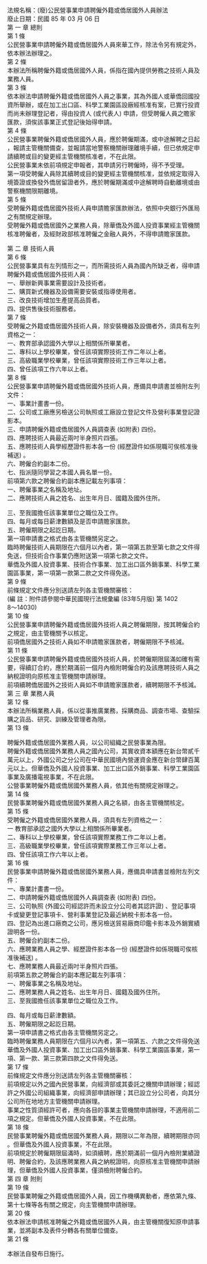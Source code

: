 法規名稱：(廢)公民營事業申請聘僱外籍或僑居國外人員辦法  
廢止日期：民國 85 年 03 月 06 日  
第 一 章 總則  
第 1 條  
公民營事業申請聘僱外籍或僑居國外人員來華工作，除法令另有規定外，  
依本辦法辦理之。  
第 2 條  
本辦法所稱聘僱外籍或僑居國外人員，係指在國內提供勞務之技術人員及  
業務人員。  
第 3 條  
依本辦法申請聘僱外籍或僑居國外人員之事業，其為外國人或華僑回國投  
資所舉辦，或在加工出口區、科學工業園區設廠經核准有案，已實行投資  
而尚未辦理登記者，得由投資人 (或代表人) 申請，但受聘僱人員之贍家  
匯款，須俟該事業正式登記後始得申請。  
第 4 條  
公民營事業聘僱外籍或僑居國外人員，應於聘僱期滿，或中途解聘之日起  
，報請主管機關備查，並報請當地警察機關辦理離境手續，但已依規定申  
請續聘或目的變更經主管機關核准者，不在此限。  
公民營事業未依前項規定申報者，其申請另行聘僱時，得不予受理。  
第一項受聘僱人員除其續聘或目的變更經主管機關核准，並依規定取得入  
境簽證或換發外僑居留證者外，應於聘僱期滿或中途解聘時自動離境或由  
警察機關限期離境。  
第 5 條  
受聘僱外籍或僑居國外技術人員申請贍家匯款辦法，依照中央銀行外匯局  
之有關規定辦理。  
受聘僱外籍或僑居國外之業務人員，除華僑及外國人投資事業經主管機關  
核准聘僱者，及經財政部核准聘僱之金融人員外，不得申請贍家匯款。  


第 二 章 技術人員  
第 6 條  
公民營事業具有左列情形之一，而所需技術人員為國內所缺乏者，得申請  
聘僱外籍或僑居國外技術人員：  
一、舉辦新興事業需要設計及技術者。  
二、購買新式機器及設備需要安裝或指導使用者。  
三、改良技術增加生產提高品質者。  
四、提供售後技術服務者。  
第 7 條  
受聘僱之外籍或僑居國外技術人員，除安裝機器及設備者外，須具有左列  
資格之一：  
一、教育部承認國外大學以上相關係所畢業者。  
二、專科以上學校畢業，曾任該項實際技術工作二年以上者。  
三、高級職業學校畢業，曾任該項實際技術工作三年以上者。  
四、曾任該項工作六年以上者。  
第 8 條  
公民營事業申請聘僱外籍或僑居國外技術人員，應備具申請書並檢附左列  
文件：  
一、事業計畫書一份。  
二、公司或工廠應另檢送公司執照或工廠設立登記文件及營利事業登記證  
影本。  
三、申請聘僱外籍或僑居國外人員調查表 (如附表) 四份。  
四、應聘技術人員最近兩吋半身照片四張。  
五、應聘技術人員學經歷證件影本各一份 (經歷證件如係現職可俟核准後  
補送) 。  
六、聘僱合約副本二份。  
七、指派隨同學習之本國人員名單一份。  
前項第六款之聘僱合約副本應記載左列事項：  
一、聘僱事業之名稱及地址。  
二、應聘技術人員之姓名、出生年月日、國籍及國外住所。  


三、至我國擔任該事業單位之職位及工作。  
四、每月或每日薪津數額及是否申請贍家匯款。  
五、聘僱期限之起訖日期。  
第一項申請書之格式由各主管機關另定之。  
臨時聘僱技術人員期限在六個月以內者，第一項第五款至第七款之文件得  
免送，但技術合作事業仍應附送第一項第七款之文件。  
華僑及外國人投資事業、技術合作事業、加工出口區外銷事業、科學工業  
園區事業，第一項第一款第二款之文件得免送。  
第 9 條  
前條規定文件應分別送請左列各主管機關審核：  
(編 註：附件請參閱中華民國現行法規彙編 (83年5月版) 第 1402  
8～14030)  
第 10 條  
公民營事業申請聘僱外籍或僑居國外技術人員之聘僱期限，按其聘僱合約  
之規定，由主管機關予以核定。  
前項僑居國外之技術人員如不申請贍家匯款者，聘僱期限不予核減。  
第 11 條  
公民營事業申請聘僱外籍或僑居國外技術人員，於聘僱期限屆滿如確有需  
要，得續訂合約，應於期滿前一個月內檢附聘僱合約及該應聘技術人員之  
納稅證明向原核准主管機關申請辦理。  
前項續聘僑居國外之技術人員如不申請贍家匯款者，續聘期限不予核減。  
第 三 章 業務人員  
第 12 條  
本辦法所稱業務人員，係以從事推廣業務，採購商品、調查市場、查驗採  
購之貨品、研究、訓練及管理者為限。  
第 13 條  


聘僱外籍或僑居國外業務人員，以公司組織之民營事業為限。  
聘僱外籍或僑居國外業務人員之國內公司，其實收資本額應在新台幣貳千  
萬元以上，外國公司之分公司在中華民國境內營運資金應在新台幣肆百萬  
元以上。但華僑及外國人投資事業、加工出口區外銷事業、科學工業園區  
事業及廣播電視事業，不在此限。  
公營事業聘僱外籍或僑居國外業務人員，依其他有關規定辦理之。  
第 14 條  
民營事業聘僱外籍或僑居國外業務人員之名額，由各主管機關核定。  
第 15 條  
受聘僱之外籍或僑居國外業務人員，須具有左列資格之一：  
一 教育部承認之國外大學以上相關係所畢業者。  
二、專科以上學校畢業，曾任該項實際業務工作二年以上者。  
三、高級職業學校畢業，曾任該項實際業務工作三年以上者。  
四、曾任該項工作六年以上者。  
第 16 條  
民營事業申請聘僱外籍或僑居國外業務人員，應備具申請書並檢附左列文  
件：  
一、專業計畫書一份。  
二、申請聘僱外籍或僑居國外人員調查表 (如附表) 四份。  
三、公司執照 (外國公司經認許而未設立分公司者其認許證) 、登記事項  
卡或變更登記事項卡、營利事業登記及最近納稅卡影本各一份。  
四、登記為出進口廠商之公司，應另檢送貿易廠商印鑑卡影本及外銷實績  
證明各一份。  
五、聘僱合約副本二份。  
六、應聘業務人員之學、經歷證件影本各一份 (經歷證件如係現職可俟核  
准後補送) 。  
七、應聘業務人員最近兩吋半身照片四張。  
前項第五款之聘僱合約副本應記載左列事項：  
一、聘僱事業之名稱及地址。  
二、應聘業務人員之姓名、出生年月日、國籍及國外住所。  
三、至我國擔任該事業單位之職位及工作。  


四、每月或每日薪津數額。  
五、聘僱期限之起訖日期。  
第一項申請書之格式由各主管機關另定之。  
臨時聘僱業務人員期限在六個月以內者，第一項第五、六款之文件得免送  
華僑及外國人投資事業、加工出口區外銷事業、科學工業園區事業，第一  
項、第一款、第三款第四款之文件得免送。  
第 17 條  
前條規定文件應分別送請左列各主管機關審核：  
前項規定以外之國內民營事業，向經濟部或其委託之機關申請辦理；經認  
許之外國公司組織事業，向經濟部申請辦理；其已設立分公司者，向其分  
公司所在地地方主管機關申請辦理。  
事業之性質須經許可者，應向各目的事業主管機關申請辦理，不適用前二  
項之規定。但華僑及外國人投資事業，不在此限。  
第 18 條  
民營事業聘僱外籍或僑居國外業務人員，期限以二年為限，續聘期限亦同  
。但華僑及外國人投資事業，不在此限。  
前項規定於聘僱期限屆滿時，如須續聘，應於期滿前一個月內檢附業績證  
明、聘僱合約，及該應聘業務人員之納稅證明，向原核准主管機關申請辦  
理，但華僑及外國人投資事業，僅須檢附聘僱合約。  
第 四 章 附則  
第 19 條  
民營事業聘僱之外籍或僑居國外人員，因工作機構異動者，應依第九條、  
第十七條等各有關之規定，向主管機關申請辦理。  
第 20 條  
依本辦法申請核准聘僱之外籍或僑居國外人員，由主管機關復知原申請事  
業，並將副本及表件分轉各有關單位備查。  
第 21 條  


本辦法自發布日施行。  


